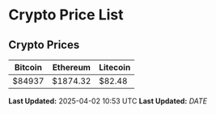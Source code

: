 # Crypto Price List

## Crypto Prices
| Bitcoin | Ethereum | Litecoin |
| ------- | -------- | -------- |
| $84937 | $1874.32 | $82.48 |
**Last Updated:** 2025-04-02 10:53 UTC
**Last Updated:** $DATE$
